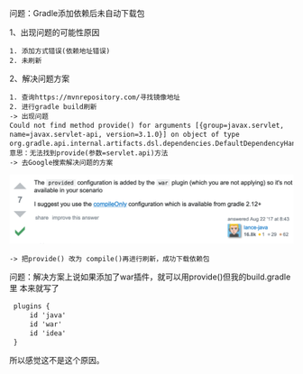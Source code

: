 问题：Gradle添加依赖后未自动下载包
    
1、出现问题的可能性原因
    
    1. 添加方式错误(依赖地址错误)
    2. 未刷新
    
2、解决问题方案
    
    1. 查询https://mvnrepository.com/寻找镜像地址
    2. 进行gradle build刷新 
    -> 出现问题
    Could not find method provide() for arguments [{group=javax.servlet, name=javax.servlet-api, version=3.1.0}] on object of type org.gradle.api.internal.artifacts.dsl.dependencies.DefaultDependencyHandler.
    意思：无法找到provide(参数=servlet.api)方法
    -> 去Google搜索解决问题的方案
![](gradle_problem.png)
    
    -> 把provide() 改为 compile()再进行刷新，成功下载依赖包
    
问题：解决方案上说如果添加了war插件，就可以用provide()但我的build.gradle里
本来就写了

     plugins {
         id 'java'
         id 'war'
         id 'idea'
     }
     
所以感觉这不是这个原因。
     
    
